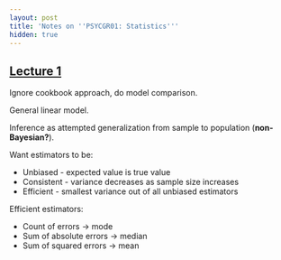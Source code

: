 ```yaml
---
layout: post
title: 'Notes on ''PSYCGR01: Statistics'''
hidden: true
---
```


## [Lecture 1](https://moodle.ucl.ac.uk/course/view.php?id=11131)

Ignore cookbook approach, do model comparison.

General linear model.

Inference as attempted generalization from sample to population (__non-Bayesian?__).

Want estimators to be:

* Unbiased - expected value is true value
* Consistent - variance decreases as sample size increases
* Efficient - smallest variance out of all unbiased estimators

Efficient estimators:

* Count of errors -> mode
* Sum of absolute errors -> median
* Sum of squared errors -> mean


